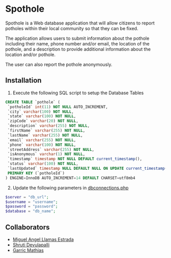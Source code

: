 # Spothole

Spothole is a Web database application that will allow citizens to report potholes within their local community so that they can be fixed. 

The application allows users to submit information about the pothole including their name, phone number and/or email, the location of the pothole, and a description to provide additional information about the location and/or pothole. 

The user can also report the pothole anonymously.

## Installation

1. Execute the following SQL script to setup the Database Tables


```sql
CREATE TABLE `pothole` (
 `potholeId` int(11) NOT NULL AUTO_INCREMENT,
 `city` varchar(100) NOT NULL,
 `state` varchar(100) NOT NULL,
 `zipCode` varchar(20) NOT NULL,
 `description` varchar(255) NOT NULL,
 `firstName` varchar(255) NOT NULL,
 `lastName` varchar(255) NOT NULL,
 `email` varchar(255) NOT NULL,
 `phone` varchar(100) NOT NULL,
 `streetAddress` varchar(255) NOT NULL,
 `isAnonymous` varchar(1) NOT NULL,
 `timestamp` timestamp NOT NULL DEFAULT current_timestamp(),
 `status` varchar(100) NOT NULL,
 `lastUpdated` timestamp NULL DEFAULT NULL ON UPDATE current_timestamp(),
 PRIMARY KEY (`potholeId`)
) ENGINE=InnoDB AUTO_INCREMENT=14 DEFAULT CHARSET=utf8mb4
```

2. Update the following parameters in [dbconnections.php](https://github.com/garricm/NEWM-N510-Lab-1/blob/master/sql/setup.sql)

```php
$server = "db_url";
$username = "username";
$password = "password";
$database = "db_name";
``` 

## Collaborators
* [Miguel Angel Llamas Estrada](https://www.linkedin.com/in/miguel-angel-llamas-estrada)
* [Shruti Devulapalli](#)
* [Garric Mathias](https://www.linkedin.com/in/garric/)
